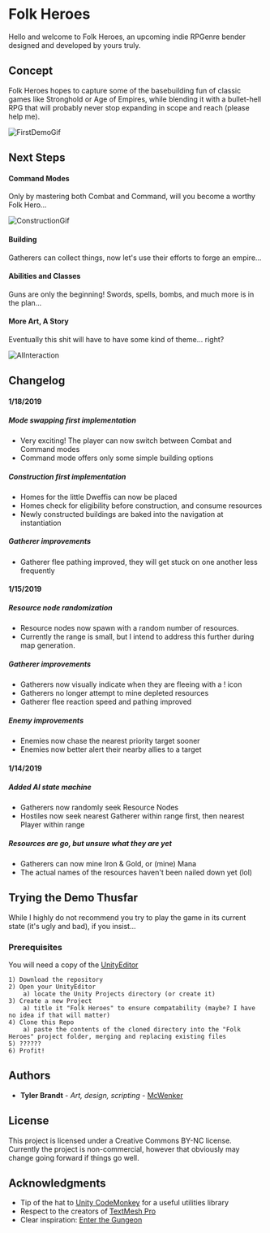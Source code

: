 # Folk Heroes

Hello and welcome to Folk Heroes, an upcoming indie RPGenre bender designed and developed by yours truly.

## Concept

Folk Heroes hopes to capture some of the basebuilding fun of classic games like Stronghold or Age of Empires, while blending it with a bullet-hell RPG that will probably never stop expanding in scope and reach (please help me).

![FirstDemoGif](DemoImages/AIswarm.gif?raw=true "Just need to add some bullets, some traps, a few more monsters...")

## Next Steps
#### Command Modes
   Only by mastering both Combat and Command, will you become a worthy Folk Hero...

![ConstructionGif](DemoImages/constructionDemo.gif?raw=true "The early iterations of construction")

#### Building
   Gatherers can collect things, now let's use their efforts to forge an empire...

#### Abilities and Classes
   Guns are only the beginning! Swords, spells, bombs, and much more is in the plan...

#### More Art, A Story
   Eventually this shit will have to have some kind of theme... right?

![AIInteraction](DemoImages/AIresponses.gif?raw=true "Why would these slime monsters kill such tiny cuties?!?!")

## Changelog
#### 1/18/2019
##### Mode swapping first implementation
* Very exciting! The player can now switch between Combat and Command modes
* Command mode offers only some simple building options

##### Construction first implementation
* Homes for the little Dweffis can now be placed
* Homes check for eligibility before construction, and consume resources
* Newly constructed buildings are baked into the navigation at instantiation

##### Gatherer improvements
* Gatherer flee pathing improved, they will get stuck on one another less frequently

#### 1/15/2019
##### Resource node randomization
* Resource nodes now spawn with a random number of resources.
* Currently the range is small, but I intend to address this further during map generation.

##### Gatherer improvements
* Gatherers now visually indicate when they are fleeing with a ! icon
* Gatherers no longer attempt to mine depleted resources
* Gatherer flee reaction speed and pathing improved

##### Enemy improvements
* Enemies now chase the nearest priority target sooner
* Enemies now better alert their nearby allies to a target

#### 1/14/2019
##### Added AI state machine
* Gatherers now randomly seek Resource Nodes
* Hostiles now seek nearest Gatherer within range first, then nearest Player within range

##### Resources are go, but unsure what they are yet
* Gatherers can now mine Iron & Gold, or (mine) Mana
* The actual names of the resources haven't been nailed down yet (lol)

## Trying the Demo Thusfar

While I highly do not recommend you try to play the game in its current state (it's ugly and bad), if you insist...

### Prerequisites

You will need a copy of the [UnityEditor](https://unity3d.com/)

	1) Download the repository
	2) Open your UnityEditor
		a) locate the Unity Projects directory (or create it)
	3) Create a new Project
		a) title it "Folk Heroes" to ensure compatability (maybe? I have no idea if that will matter)
	4) Clone this Repo
		a) paste the contents of the cloned directory into the "Folk Heroes" project folder, merging and replacing existing files
	5) ??????
	6) Profit!

## Authors

* **Tyler Brandt** - *Art, design, scripting* - [McWenker](https://github.com/McWenker/)

## License

This project is licensed under a Creative Commons BY-NC license. Currently the project is non-commercial, however that obviously may change going forward if things go well.

## Acknowledgments

* Tip of the hat to [Unity CodeMonkey](https://unitycodemonkey.com) for a useful utilities library
* Respect to the creators of [TextMesh Pro](http://digitalnativestudios.com/textmeshpro/docs/)
* Clear inspiration: [Enter the Gungeon](http://dodgeroll.com/)
